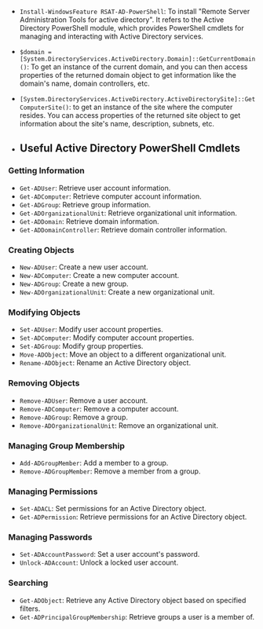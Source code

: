 * `Install-WindowsFeature RSAT-AD-PowerShell`: To install  "Remote Server Administration Tools for active directory". It refers to the Active Directory PowerShell module, which provides PowerShell cmdlets for managing and interacting with Active Directory services.
* `$domain = [System.DirectoryServices.ActiveDirectory.Domain]::GetCurrentDomain()`: To get an instance of the current domain, and you can then access properties of the returned domain object to get information like the domain's name, domain controllers, etc.
* `[System.DirectoryServices.ActiveDirectory.ActiveDirectorySite]::GetComputerSite()`: to get an instance of the site where the computer resides. You can access properties of the returned site object to get information about the site's name, description, subnets, etc.
  
* ## Useful Active Directory PowerShell Cmdlets

### Getting Information

- `Get-ADUser`: Retrieve user account information.
- `Get-ADComputer`: Retrieve computer account information.
- `Get-ADGroup`: Retrieve group information.
- `Get-ADOrganizationalUnit`: Retrieve organizational unit information.
- `Get-ADDomain`: Retrieve domain information.
- `Get-ADDomainController`: Retrieve domain controller information.

### Creating Objects

- `New-ADUser`: Create a new user account.
- `New-ADComputer`: Create a new computer account.
- `New-ADGroup`: Create a new group.
- `New-ADOrganizationalUnit`: Create a new organizational unit.

### Modifying Objects

- `Set-ADUser`: Modify user account properties.
- `Set-ADComputer`: Modify computer account properties.
- `Set-ADGroup`: Modify group properties.
- `Move-ADObject`: Move an object to a different organizational unit.
- `Rename-ADObject`: Rename an Active Directory object.

### Removing Objects

- `Remove-ADUser`: Remove a user account.
- `Remove-ADComputer`: Remove a computer account.
- `Remove-ADGroup`: Remove a group.
- `Remove-ADOrganizationalUnit`: Remove an organizational unit.

### Managing Group Membership

- `Add-ADGroupMember`: Add a member to a group.
- `Remove-ADGroupMember`: Remove a member from a group.

### Managing Permissions

- `Set-ADACL`: Set permissions for an Active Directory object.
- `Get-ADPermission`: Retrieve permissions for an Active Directory object.

### Managing Passwords

- `Set-ADAccountPassword`: Set a user account's password.
- `Unlock-ADAccount`: Unlock a locked user account.

### Searching

- `Get-ADObject`: Retrieve any Active Directory object based on specified filters.
- `Get-ADPrincipalGroupMembership`: Retrieve groups a user is a member of.
